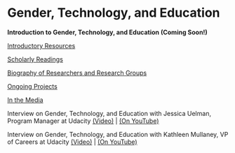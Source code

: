 

# Gender, Technology, and Education


__Introduction to Gender, Technology, and Education (Coming Soon!)__

[Introductory Resources](https://www.udacity.com/wiki/Educational_Technology/Gender_Technology_and_Education/Introductory_Resources)

[Scholarly Readings](https://www.udacity.com/wiki/Educational_Technology/Gender_Technology_and_Education/Scholarly_Readings)

[Biography of Researchers and Research Groups](https://www.udacity.com/wiki/Educational_Technology/Gender_Technology_and_Education/Biography_of_Researchers_and_Research_Groups)

[Ongoing Projects](https://www.udacity.com/wiki/Educational_Technology/Gender_Technology_and_Education/Ongoing_Projects)

[In the Media](https://www.udacity.com/wiki/Educational_Technology/Gender_Technology_and_Education/In_the_Media)

Interview on Gender, Technology, and Education with Jessica Uelman, Program Manager at Udacity [(Video)](https://www.udacity.com/course/viewer#%21/c-ud915/l-4929178535/m-4938399429) | [(On YouTube)](https://www.youtube.com/watch?v=XkMi2nc6OB4)

Interview on Gender, Technology, and Education with Kathleen Mullaney, VP of Careers at Udacity [(Video)](https://www.udacity.com/course/viewer#%21/c-ud915/l-4929178535/m-4955280727) | [(On YouTube)](https://www.youtube.com/watch?v=lQe18PkBJTA)


